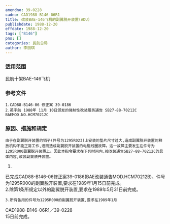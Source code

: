 ```yaml
---
amendno: 39-0228  
cadno: CAD1988-B146-06R1  
title: 改装BAE-146飞机的副翼脱开装置(ADU)  
publishdate: 1988-12-20  
effdate: 1988-12-20  
tags: ["B146"]  
pns: []  
categories: 民航总局  
author: 李丽琪  
---
```

  
### 适用范围  
民航十架BAE-146飞机  
  
<!--more-->  
### 参考文件  
    1.CAD88-B146-06 修正案 39-0186  
    2.英宇航 1988年 11月 10日颁发的强制性改装服务通告 SB27-88-70212C BAEMOD.NO.HCM70212C  
  
### 原因、措施和规定  
    由于在副翼脱开装置的销子(件号为1295R023)上安装的垫片尺寸过大,造成副翼脱开装置的释放机构不能正常工作,进而造成副翼脱开装置的电磁线圈故障。这一故障主要发生在件号为1295R000副翼脱开装置上。因此本指令要求在下列时间内,按改装通告SB27-88-70212C的具体内容,改装副翼脱开装置。  
1.  
已完成CAD88-B146-06修正案39-0186(BAE改装通告MOD.HCM70212B)、件号为1295R000的副翼脱开装置,要求在1989年1月15日前完成。  
    2.除第1条所规定以外的副翼脱开装置,要求在1989年5月31日前完成。  
  
    3.所有备用的件号为1295R000的副翼脱开装置,要求在1989年1月  
  CAD1988-B146-06R1／39-0228  
15日前完成。  
